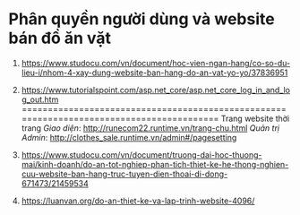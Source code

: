 # Phân quyền người dùng và website bán đồ ăn vặt
1. https://www.studocu.com/vn/document/hoc-vien-ngan-hang/co-so-du-lieu-i/nhom-4-xay-dung-website-ban-hang-do-an-vat-yo-yo/37836951
2. https://www.tutorialspoint.com/asp.net_core/asp.net_core_log_in_and_log_out.htm
=========================================================================================
Trang website thời trang
_Giao diện_: http://runecom22.runtime.vn/trang-chu.html
_Quản trị Admin_: http://clothes_sale.runtime.vn/admin#/pagesetting



1. https://www.studocu.com/vn/document/truong-dai-hoc-thuong-mai/kinh-doanh/do-an-tot-nghiep-phan-tich-thiet-ke-he-thong-nghien-cuu-website-ban-hang-truc-tuyen-dien-thoai-di-dong-671473/21459534
2. https://luanvan.org/do-an-thiet-ke-va-lap-trinh-website-4096/
